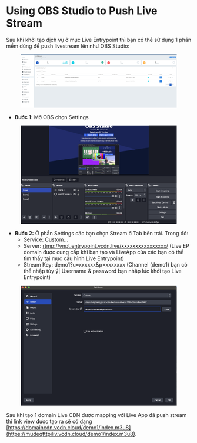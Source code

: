# Using OBS Studio to Push Live Stream

Sau khi khởi tạo dịch vụ ở mục Live Entrypoint thì bạn có thể sử dụng 1 phần mềm dùng để push livestream lên như OBS Studio:

<figure><img src="../../.gitbook/assets/image (165).png" alt=""><figcaption></figcaption></figure>

* **Bước 1**: Mở OBS chọn Settings

<figure><img src="../../.gitbook/assets/image (167).png" alt=""><figcaption></figcaption></figure>

* **Bước 2:** Ở phần Settings các bạn chọn Stream ở Tab bên trái. Trong đó:
  * Service: Custom...
  * Server: [rtmp://vnpt.entrypoint.vcdn.live/xxxxxxxxxxxxxxxx/](rtmp://vnpt.entrypoint.vcdn.live/thongnh5bece1176ba5bb5c3bedff42/) (Live EP domain được cung cấp khi bạn tạo và LiveApp của các bạn có thể tìm thấy tại mục cấu hình Live Entrypoint)
  * Stream Key: demo1?u=xxxxxx\&p=xxxxxxx (Channel (demo1) bạn có thể nhập tùy ý| Username & password bạn nhập lúc khởi tạo Live Entrypoint)

<figure><img src="../../.gitbook/assets/image (168).png" alt=""><figcaption></figcaption></figure>

Sau khi tạo 1 domain Live CDN được mapping với Live App đã push stream thì link view được tạo ra sẽ có dạng [https://domaincdn.vcdn.cloud/demo1/index.m3u8](https://mudeqtttpiliv.vcdn.cloud/demo1/index.m3u8).
